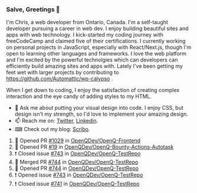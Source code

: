### Salve, Greetings 👋

I'm Chris, a web developer from Ontario, Canada. I'm a self-taught developer pursuing a career in web dev. I enjoy building beautiful sites and apps with web technology.
I kick-started my coding journey with freeCodeCamp and claimed five of their certifications.  I currently working on personal projects in JavaScript, especially with React/Next.js, though I'm open to learning other languages and frameworks. I love the web platform and I'm excited by the powerful technolgies which can developers can efficiently build amazing sites and apps with. Lately I've been getting my feet wet with larger projects by contributing to https://github.com/Automattic/wp-calypso .

When I get down to coding, I enjoy the satisfaction of creating complex interaction and the eye candy of adding styles to my HTML. 

- 💬 Ask me about putting your visual design into code. I enjoy CSS, but design isn't my strength, so I'd love to implement your amazing design.
- 📫 Reach me on: [Twitter](https://twitter.com/Christo28120856), [Linkedin](https://www.linkedin.com/in/christopher-stevers-07b9a5204/).
- ⌨ Check out my blog: [Scribo](https://christopherstevers.cf).
<!--
**Christopher-Stevers/Christopher-Stevers** is a ✨ _special_ ✨ repository because its `README.md` (this file) appears on your GitHub profile.

Here are some ideas to get you started:

- 🔭 I’m currently working on ...
- 🌱 I’m currently learning ...
- 👯 I’m looking to collaborate on ...
- 🤔 I’m looking for help with ...
- 😄 Pronouns: ...
- ⚡ Fun fact: ...
-->

<!--START_SECTION:activity-->
1. 💪 Opened PR [#1029](https://github.com/OpenQDev/OpenQ-Frontend/pull/1029) in [OpenQDev/OpenQ-Frontend](https://github.com/OpenQDev/OpenQ-Frontend)
2. 💪 Opened PR [#19](https://github.com/OpenQDev/OpenQ-Bounty-Actions-Autotask/pull/19) in [OpenQDev/OpenQ-Bounty-Actions-Autotask](https://github.com/OpenQDev/OpenQ-Bounty-Actions-Autotask)
3. ❗️ Closed issue [#743](https://github.com/OpenQDev/OpenQ-TestRepo/issues/743) in [OpenQDev/OpenQ-TestRepo](https://github.com/OpenQDev/OpenQ-TestRepo)
4. 🎉 Merged PR [#744](https://github.com/OpenQDev/OpenQ-TestRepo/pull/744) in [OpenQDev/OpenQ-TestRepo](https://github.com/OpenQDev/OpenQ-TestRepo)
5. 💪 Opened PR [#744](https://github.com/OpenQDev/OpenQ-TestRepo/pull/744) in [OpenQDev/OpenQ-TestRepo](https://github.com/OpenQDev/OpenQ-TestRepo)
6. ❗️ Opened issue [#743](https://github.com/OpenQDev/OpenQ-TestRepo/issues/743) in [OpenQDev/OpenQ-TestRepo](https://github.com/OpenQDev/OpenQ-TestRepo)
7. ❗️ Closed issue [#741](https://github.com/OpenQDev/OpenQ-TestRepo/issues/741) in [OpenQDev/OpenQ-TestRepo](https://github.com/OpenQDev/OpenQ-TestRepo)
<!--END_SECTION:activity-->
